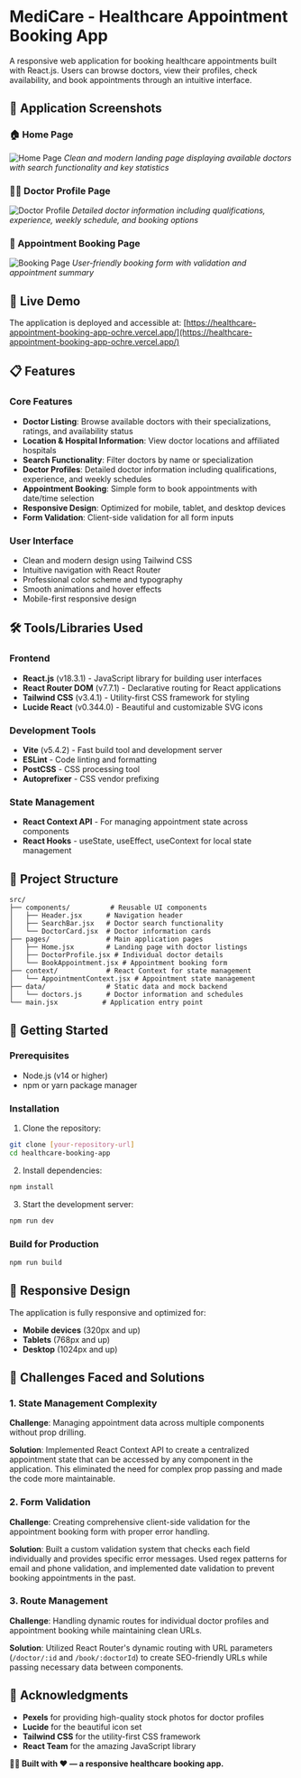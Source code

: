 # MediCare - Healthcare Appointment Booking App

A responsive web application for booking healthcare appointments built with React.js. Users can browse doctors, view their profiles, check availability, and book appointments through an intuitive interface.

## 📸 Application Screenshots

### 🏠 Home Page  
![Home Page](https://res.cloudinary.com/drecb9hgv/image/upload/v1754126743/Screenshot_2025-08-02_145254_ktwl0e.png)
*Clean and modern landing page displaying available doctors with search functionality and key statistics*

### 👨‍⚕️ Doctor Profile Page  
![Doctor Profile](https://res.cloudinary.com/drecb9hgv/image/upload/v1754126913/Screenshot_2025-08-02_145807_phoqw8.png)
*Detailed doctor information including qualifications, experience, weekly schedule, and booking options*

### 📅 Appointment Booking Page  
![Booking Page](https://res.cloudinary.com/drecb9hgv/image/upload/v1754127043/Screenshot_2025-08-02_150023_hkyefw.png)
*User-friendly booking form with validation and appointment summary*

## 🚀 Live Demo

The application is deployed and accessible at: [https://healthcare-appointment-booking-app-ochre.vercel.app/](https://healthcare-appointment-booking-app-ochre.vercel.app/)


## 📋 Features

### Core Features
- **Doctor Listing**: Browse available doctors with their specializations, ratings, and availability status
- **Location & Hospital Information**: View doctor locations and affiliated hospitals
- **Search Functionality**: Filter doctors by name or specialization
- **Doctor Profiles**: Detailed doctor information including qualifications, experience, and weekly schedules
- **Appointment Booking**: Simple form to book appointments with date/time selection
- **Responsive Design**: Optimized for mobile, tablet, and desktop devices
- **Form Validation**: Client-side validation for all form inputs

### User Interface
- Clean and modern design using Tailwind CSS
- Intuitive navigation with React Router
- Professional color scheme and typography
- Smooth animations and hover effects
- Mobile-first responsive design

## 🛠️ Tools/Libraries Used

### Frontend
- **React.js** (v18.3.1) - JavaScript library for building user interfaces
- **React Router DOM** (v7.7.1) - Declarative routing for React applications
- **Tailwind CSS** (v3.4.1) - Utility-first CSS framework for styling
- **Lucide React** (v0.344.0) - Beautiful and customizable SVG icons

### Development Tools
- **Vite** (v5.4.2) - Fast build tool and development server
- **ESLint** - Code linting and formatting
- **PostCSS** - CSS processing tool
- **Autoprefixer** - CSS vendor prefixing

### State Management
- **React Context API** - For managing appointment state across components
- **React Hooks** - useState, useEffect, useContext for local state management

## 📁 Project Structure

```
src/
├── components/          # Reusable UI components
│   ├── Header.jsx      # Navigation header
│   ├── SearchBar.jsx   # Doctor search functionality
│   └── DoctorCard.jsx  # Doctor information cards
├── pages/              # Main application pages
│   ├── Home.jsx        # Landing page with doctor listings
│   ├── DoctorProfile.jsx # Individual doctor details
│   └── BookAppointment.jsx # Appointment booking form
├── context/            # React Context for state management
│   └── AppointmentContext.jsx # Appointment state management
├── data/               # Static data and mock backend
│   └── doctors.js      # Doctor information and schedules
└── main.jsx           # Application entry point
```

## 🚀 Getting Started

### Prerequisites
- Node.js (v14 or higher)
- npm or yarn package manager

### Installation

1. Clone the repository:
```bash
git clone [your-repository-url]
cd healthcare-booking-app
```

2. Install dependencies:
```bash
npm install
```

3. Start the development server:
```bash
npm run dev
```


### Build for Production

```bash
npm run build
```

## 📱 Responsive Design

The application is fully responsive and optimized for:
- **Mobile devices** (320px and up)
- **Tablets** (768px and up)
- **Desktop** (1024px and up)

## 🎯 Challenges Faced and Solutions

### 1. State Management Complexity
**Challenge**: Managing appointment data across multiple components without prop drilling.

**Solution**: Implemented React Context API to create a centralized appointment state that can be accessed by any component in the application. This eliminated the need for complex prop passing and made the code more maintainable.

### 2. Form Validation
**Challenge**: Creating comprehensive client-side validation for the appointment booking form with proper error handling.

**Solution**: Built a custom validation system that checks each field individually and provides specific error messages. Used regex patterns for email and phone validation, and implemented date validation to prevent booking appointments in the past.

### 3. Route Management
**Challenge**: Handling dynamic routes for individual doctor profiles and appointment booking while maintaining clean URLs.

**Solution**: Utilized React Router's dynamic routing with URL parameters (`/doctor/:id` and `/book/:doctorId`) to create SEO-friendly URLs while passing necessary data between components.

## 🙏 Acknowledgments

- **Pexels** for providing high-quality stock photos for doctor profiles
- **Lucide** for the beautiful icon set
- **Tailwind CSS** for the utility-first CSS framework
- **React Team** for the amazing JavaScript library

**👩‍💻 Built with ❤️ — a responsive healthcare booking app.**
